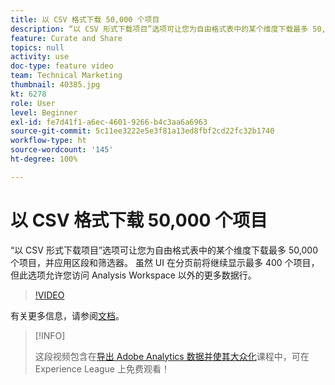 ```yaml
---
title: 以 CSV 格式下载 50,000 个项目
description: “以 CSV 形式下载项目”选项可让您为自由格式表中的某个维度下载最多 50,000 个项目，并应用区段和筛选器。 虽然 UI 在分页前将继续显示最多 400 个项目，但此选项允许您访问 Analysis Workspace 以外的更多数据行。
feature: Curate and Share
topics: null
activity: use
doc-type: feature video
team: Technical Marketing
thumbnail: 40385.jpg
kt: 6278
role: User
level: Beginner
exl-id: fe7d41f1-a6ec-4601-9266-b4c3aa6a6963
source-git-commit: 5c11ee3222e5e3f81a13ed8fbf2cd22fc32b1740
workflow-type: ht
source-wordcount: '145'
ht-degree: 100%

---
```


# 以 CSV 格式下载 50,000 个项目

“以 CSV 形式下载项目”选项可让您为自由格式表中的某个维度下载最多 50,000 个项目，并应用区段和筛选器。 虽然 UI 在分页前将继续显示最多 400 个项目，但此选项允许您访问 Analysis Workspace 以外的更多数据行。

>[!VIDEO](https://video.tv.adobe.com/v/40385/?quality=12&learn=on)

有关更多信息，请参阅[文档](https://experienceleague.adobe.com/docs/analytics/analyze/analysis-workspace/curate-share/download-send.html?lang=zh-Hans)。

>[!INFO]
>
> 这段视频包含在[导出 Adobe Analytics 数据并使其大众化](https://experienceleague.adobe.com/?recommended=Analytics-A-1-2022.1.democratizing)课程中，可在 Experience League 上免费观看！